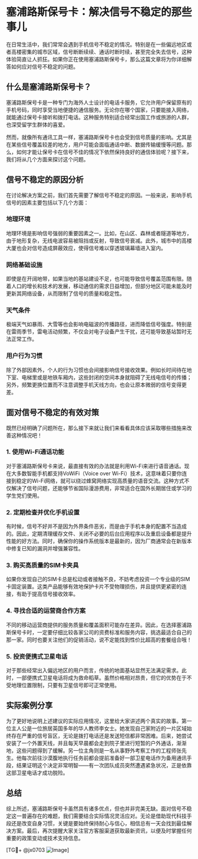 # 塞浦路斯保号卡：解决信号不稳定的那些事儿

在日常生活中，我们常常会遇到手机信号不稳定的情况。特别是在一些偏远地区或者高楼密集的城市区域，信号断断续续、通话时断时续，甚至完全失去信号，这种体验简直让人抓狂。如果你正在使用塞浦路斯保号卡，那么这篇文章将为你详细解答如何应对信号不稳定的问题。

## 什么是塞浦路斯保号卡？

塞浦路斯保号卡是一种专门为海外人士设计的电话卡服务，它允许用户保留原有的手机号码，同时享受当地便捷的通信服务。无论你在哪个国家，只要能接入网络，就能通过保号卡接听和拨打电话。这种服务特别适合经常出国工作或旅游的人群，也深受留学生群体的喜爱。

然而，就像所有通讯工具一样，塞浦路斯保号卡也会受到信号质量的影响。尤其是在某些信号覆盖较差的地方，用户可能会面临通话中断、数据传输缓慢等问题。那么，如何才能让保号卡在信号不佳的情况下依然保持良好的通信体验呢？接下来，我们将从几个方面来探讨这个问题。

## 信号不稳定的原因分析

在讨论解决方案之前，我们首先需要了解信号不稳定的原因。一般来说，影响手机信号的因素主要包括以下几个方面：

### 地理环境

地理环境是影响信号强弱的重要因素之一。比如，在山区、森林或者隧道等地方，由于地形复杂，无线电波容易被阻挡或反射，导致信号衰减。此外，城市中的高楼大厦也会对信号造成屏蔽效应，使得信号难以穿透玻璃幕墙进入室内。

### 网络基础设施

即使是在开阔地带，如果当地的基站建设不足，也可能导致信号覆盖范围有限。随着人口的增长和技术的发展，移动通信的需求日益增加，但部分地区可能未能及时更新其网络设备，从而限制了信号的质量和稳定性。

### 天气条件

极端天气如暴雨、大雪等也会影响电磁波的传播路径，进而降低信号强度。特别是在雷雨季节，雷电活动频繁，不仅会对电子设备产生干扰，还可能导致基站暂时无法正常工作。

### 用户行为习惯

除了外部因素外，个人的行为习惯也会间接影响信号接收效果。例如长时间待在地下室、电梯里或是地铁车厢内，这些封闭的空间本身就阻碍了无线电信号的传播；另外，频繁更换位置而不注意调整手机天线方向，也会让原本微弱的信号变得更差。

## 面对信号不稳定的有效对策

既然已经明确了问题所在，那么接下来就让我们来看看具体应该采取哪些措施来改善这种情况吧！

### 1. 使用Wi-Fi通话功能

对于塞浦路斯保号卡来说，最直接有效的办法就是利用Wi-Fi来进行语音通话。现在大多数智能手机都支持VoWiFi（Voice over Wi-Fi）技术，这意味着只要你连接到稳定的Wi-Fi网络，就可以绕过蜂窝网络实现高质量的语音交流。这种方式不仅解决了信号问题，还能够节省国际漫游费用，非常适合在国外长期居住或学习的学生党们使用。

### 2. 定期检查并优化手机设置

有时候，信号不好并不是因为外界条件恶劣，而是由于手机本身的配置不当造成的。因此，定期清理缓存文件、关闭不必要的后台应用程序以及重启设备都是提升性能的好方法。同时，确保你的操作系统版本是最新的，因为厂商通常会在新版本中修复已知的漏洞并增强兼容性。

### 3. 购买高质量的SIM卡夹具

如果你发现自己的SIM卡总是松动或者接触不良，不妨考虑投资一个专业级的SIM卡固定装置。这类产品能够有效地保护卡片不受物理损伤，并且提供更紧密的连接，有助于提高信号接收效率。

### 4. 寻找合适的运营商合作方案

不同的移动运营商提供的服务质量和覆盖面积可能存在差异。因此，在选择塞浦路斯保号卡时，一定要仔细比较各家公司的资费标准和服务内容，挑选最适合自己的那一家。同时也要关注他们的促销活动，说不定能找到性价比超高的套餐组合哦！

### 5. 投资便携式卫星电话

对于那些经常出入偏远地区的用户而言，传统的地面基站显然无法满足需求。此时，一部便携式卫星电话将成为救命稻草。虽然价格相对昂贵，但它的优势在于不受地理位置限制，只要有卫星信号即可正常使用。

## 实际案例分享

为了更好地说明上述建议的实际应用情况，这里给大家讲述两个真实的故事。第一位主人公是一位旅居英国多年的华人教师李女士。她发现自己家附近的一片区域始终存在严重的信号盲区，无论是拨打电话还是发送短信都非常困难。后来，她尝试安装了一个外置天线，并且每天早晨都会走到院子里进行短暂的户外通话，渐渐地，这些问题得到了缓解。另一位主角则是一名从事野外考察工作的工程师张先生。他每次前往沙漠腹地执行任务前都会提前准备好一部卫星电话作为备用通讯手段，结果证明这个决定非常明智——有一次团队成员突然遭遇紧急状况，正是依靠这部卫星电话才成功脱险。

## 总结

综上所述，塞浦路斯保号卡虽然具有诸多优点，但也并非完美无缺。面对信号不稳定这一普遍存在的难题，我们需要结合实际情况灵活应对。无论是借助现代科技手段还是改变自身习惯，关键是要始终保持耐心与信心，相信总有一天会找到最佳解决方案。最后，再次提醒大家关注官方客服渠道获取最新资讯，以便及时掌握任何重要的政策变动或技术支持信息。

[TG💪+ @jx0703 ![Image](https://github.com/user-attachments/assets/dbca1d08-cadb-493c-b0ec-ad6f7a83f270)]